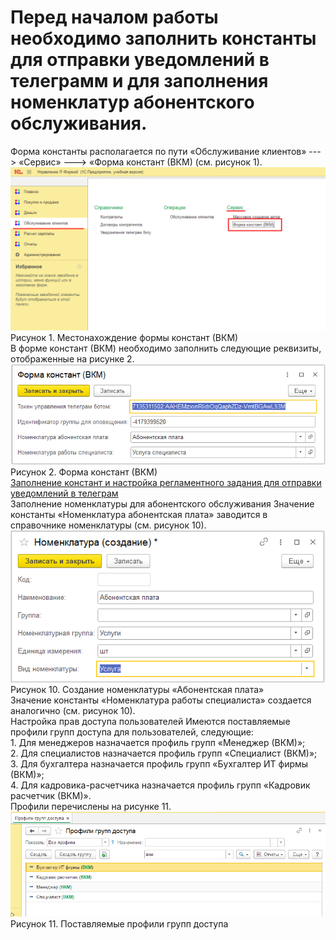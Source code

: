 # Перед началом работы необходимо заполнить константы для отправки уведомлений в телеграмм и для заполнения номенклатур абонентского обслуживания. 
Форма константы располагается по пути «Обслуживание клиентов» ---> «Сервис» ---> «Форма констант (ВКМ) (см. рисунок 1). 
        ![risunpk1](kartinki/Рис1.png)  
     			 Рисунок 1. Местонахождение формы констант (ВКМ)  
В форме констант (ВКМ) необходимо заполнить следующие реквизиты, отображенные на рисунке 2.  
![risunpk2](kartinki/Рис2.png)  
     			 Рисунок 2. Форма констант (ВКМ)  
	[Заполнение констант и настройка регламентного задания для отправки уведомлений в телеграм](tasks/instrukciyaTelegram.md)   
Заполнение номенклатуры для абонентского обслуживания
Значение константы «Номенклатура абонентская плата» заводится в справочнике номенклатуры (см. рисунок 10).  
![risunpk10](kartinki/Рис7.png)  
		Рисунок 10. Создание номенклатуры «Абонентская плата»  
	Значение константы «Номенклатура работы специалиста» создается аналогично (см. рисунок 10).  
	Настройка прав доступа пользователей
	Имеются поставляемые профили групп доступа для пользователей, следующие:  
    1. Для менеджеров назначается профиль групп «Менеджер (ВКМ)»;  
    2. Для специалистов назначается профиль групп «Специалист (ВКМ)»;  
    3. Для бухгалтера назначается профиль групп «Бухгалтер ИТ фирмы (ВКМ)»;  
    4. Для кадровика-расчетчика назначается профиль групп «Кадровик расчетчик (ВКМ)».  
Профили перечислены на рисунке 11.
![risunpk11](kartinki/Рис8.png)  
		Рисунок 11. Поставляемые профили групп доступа  
